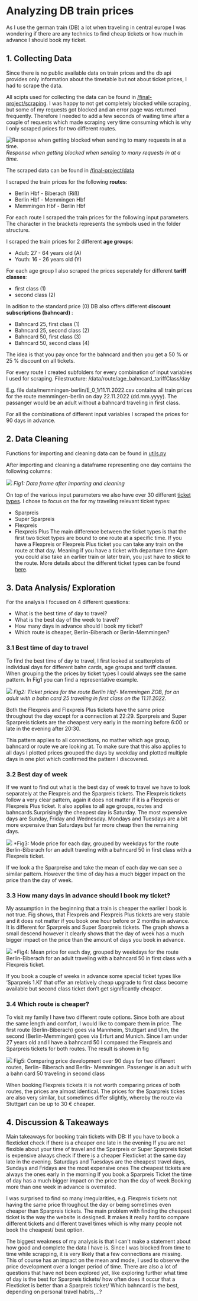 # Analyzing DB train prices


As I use the german train (DB) a lot when traveling in central europe I was wondering if there are any technics to find cheap tickets or how much in advance I should book my ticket.


## 1. Collecting Data

Since there is no public available data on train prices and the db api provides only information about the timetable but not about ticket prices, I had to scrape the data.

All scipts used for collecting the data can be found in [/final-project/scraping](https://github.com/emely3h/SE_25_Data_Science/tree/main/final_project/scraping).
I was happy to not get completely blocked while scraping, but some of my requests got blocked and an error page was returned frequently. Therefore I needed to add a few seconds of waiting time after a couple of requests which made scraping very time consuming which is why I only scraped prices for two different routes.

![Response when getting blocked when sending to many requests in at a time.](selected_plots/blocked_request.png "Blocking response DB")
*Response when getting blocked when sending to many requests in at a time.*


The scraped data can be found in [/final-project/data](https://github.com/emely3h/SE_25_Data_Science/tree/main/final_project/data)

I scraped the train prices for the following <strong>routes</strong>:
- Berlin Hbf - Biberach (Riß)
- Berlin Hbf - Memmingen Hbf
- Memmingen Hbf - Berlin Hbf

For each route I scraped the train prices for the following input parameters. The character in the brackets represents the symbols used in the folder structure.

I scraped the train prices for 2 different <strong>age groups</strong>:
- Adult: 27 - 64 years old (A)
- Youth: 16 - 26 years old (Y)

For each age group I also scraped the prices seperately for different <strong>tariff classes</strong>:
- first class (1)
- second class (2)

In adition to the standard price (0) DB also offers different <strong>discount subscriptions (bahncard) </strong>:
- Bahncard 25, first class (1)
- Bahncard 25, second class (2)
- Bahncard 50, first class (3)
- Bahncard 50, second class (4)

The idea is that you pay once for the bahncard and then you get a 50 % or 25 % discount on all tickets.

For every route I created subfolders for every combination of input variables I used for scraping. 
Filestructure: /data/route/age_bahncard_tariffClass/day

E.g. file data/memmingen-berlin/E_0_1/11.11.2022.csv contains all train prices for the route memmingen-berlin on day 22.11.2022 (dd.mm.yyyy). The passanger would be an adult without a bahncard traveling in first class.

For all the combinations of different input variables I scraped the prices for 90 days in advance.

## 2. Data Cleaning

Functions for importing and cleaning data can be found in [utils.py](https://github.com/emely3h/SE_25_Data_Science/blob/main/final_project/utils.py)

After importing and cleaning a dataframe representing one day contains the following columns:

![](selected_plots/data_frame.png)
*Fig1: Data frame after importing and cleaning*

On top of the various input parameters we also have over 30 different [ticket types](https://www.bahn.de/angebot/sparpreis-flexpreis). I chose to focus on the for my traveling relevant ticket types:
- Sparpreis
- Super Sparpreis
- Flexpreis
- Flexpreis Plus
The main difference between the ticket types is  that the first two ticket types are bound to one route at a specific time. If you have a Flexpreis or Flexpreis Plus ticket you can take any train on the route at that day. Meaning if you have a ticket with departure time 4pm you could also take an earlier train or later train, you just have to stick to the route. More details about the different ticket types can be found [here](https://www.bahn.de/angebot/sparpreis-flexpreis).


## 3. Data Analysis/ Exploration

For the analysis I focused on 4 different questions:

- What is the best time of day to travel?
- What is the best day of the week to travel?
- How many days in advance should I book my ticket?
- Which route is cheaper, Berlin-Biberach or Berlin-Memmingen?


### 3.1 Best time of day to travel

To find the best time of day to travel, I first looked at scatterplots of individual days for different bahn cards, age groups and tariff classes. When grouping the the prices by ticket types I could always see the same pattern. In Fig1 you can find a representative example.

![](selected_plots/berlin_memmingen_11_11_E_1_1.png)
*Fig2: Ticket prices for the route Berlin Hbf- Memmingen ZOB, for an adult with a bahn card 25 traveling in first class on the 11.11.2022.*

Both the Flexpreis and Flexpreis Plus tickets have the same price throughout the day except for a connection at 22:29.  Sparpreis and Super Sparpreis tickets are the cheapest very early in the morning before 6:00 or late in the evening after 20:30.

This pattern applies to all connections, no mather which age group, bahncard or route we are looking at. 
To make sure that this also applies to all days I plotted prices grouped the days by weekday and plotted multiple days in one plot which confirmed the pattern I discovered.


### 3.2 Best day of week

If we want to find out what is the best day of week to travel we have to look separately at the Flexpreis and the Sparpreis tickets. The Flexpreis tickets follow a very clear pattern, again it does not matter if it is a Flexpreis or Flexpreis Plus ticket. It also applies to all age groups, routes and bahncards.Surprisingly the cheapest day is Saturday. The most expensive days are Sunday, Friday and Wednesday. Mondays and Tuesdays are a bit more expensive than Saturdays but far more cheap then the remaining days.

![](selected_plots/mode_b_b_E_3_1_flex.png)
*Fig3: Mode price for each day, grouped by weekdays for the route Berlin-Biberach for an adult traveling with a bahncard 50 in first class with a Flexpreis ticket.

If we look a the Sparpreise and take the mean of each day we can see a similar pattern. However the time of day has a much bigger impact on the price than the day of week.

### 3.3 How many days in advance should I book my ticket?

My assumption in the beginning that a train is cheaper the earlier I book is not true. Fig shows, that Flexpreis and Flexpreis Plus tickets are very stable and it does not matter if you book one hour before or 2 months in advance. It is different for Sparpreis and Super Sparpreis tickets. The graph shows a small descend however it clearly shows that the day of week has a much bigger impact on the price than the amount of days you book in advance.


![](selected_plots/mean_b_b_E_3_1.png)
*Fig4: Mean price for each day, grouped by weekdays for the route Berlin-Biberach for an adult traveling with a bahncard 50 in first class with a Flexpreis ticket.

If you book a couple of weeks in advance some special ticket types like ‘Sparpreis 1.Kl’ that offer an relatively cheap upgrade to first class become available but second class ticket don’t get significantly cheaper.

### 3.4 Which route is cheaper?

To visit my family I have two different route options. Since both are about the same length and comfort, I would like to compare them in price.
The first route (Berlin-Biberach) goes via Mannheim, Stuttgart and Ulm, the second (Berlin-Memmingen) goes via Erfurt and Munich. Since I am under 27 years old and I have a bahncard 50 I compared the Flexpreis and Sparpreis tickets for both routes. The result is shown in fig


![](selected_plots/flexpreis_sparpreis_compare_Y_4_2.png)
Fig5: Comparing price development  over 90 days for two different routes, Berlin- Biberach and Berlin- Memmingen. Passenger is an adult with a bahn card 50  traveling in second class

When booking Flexpreis tickets it is not worth comparing prices of both routes, the prices are almost identical. The prices for the Sparpreis tickes are also very similar, but sometimes differ slightly, whereby the route via Stuttgart can be up to 30 € cheaper.


## 4. Discussion & Takeaways

Main takeaways for booking train tickets with DB:
If you have to book a flexticket check if there is a cheaper one late in the evening
If you are not flexible about your time of travel and the Sparpreis or Super Sparpreis ticket is expensive always check if there is a cheaper Flexticket at the same day late in the evening.
Saturdays and Tuesdays are the cheapest travel days, Sundays and Fridays are the most expensive ones
The cheapest tickets are always the ones early in the morning
If you book a Sparpreis Ticket the time of day has a much bigger impact on the price than the day of week
Booking more than one week in advance is overrated.

I was surprised to find so many irregularities, e.g. Flexpreis tickets not having the same price throughout the day or being sometimes even cheaper than Sparpreis tickets. The main problem with finding the cheapest ticket is the way the website is designed. It makes it really hard to compare different tickets and different travel times which is why many people not book the cheapest/ best option.

The biggest weakness of my analysis is that I can't make a statement about how good and complete the data I have is. Since I was blocked from time to time while scrapping, it is very likely that a few connections are missing. This of course has an impact on the mean and mode, I used to observe the price development over a longer period of time.
There are also a lot of questions that have not been explored yet, like exploring further what time of day is the best for Sparpreis tickets/ how often does it occur that a Flexticket is better than a Sparpreis ticket/  Which bahncard is the best, depending on personal travel habits,...?





